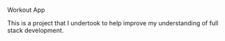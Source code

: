
Workout App

This is a project that I undertook to help improve my understanding of full stack development.
